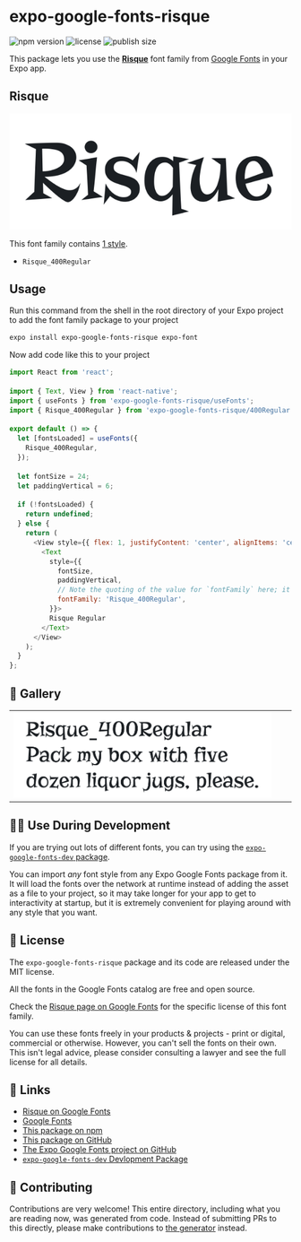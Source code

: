 # expo-google-fonts-risque

![npm version](https://flat.badgen.net/npm/v/expo-google-fonts-risque)
![license](https://flat.badgen.net/github/license/expo/google-fonts)
![publish size](https://flat.badgen.net/packagephobia/install/expo-google-fonts-risque)

This package lets you use the [**Risque**](https://fonts.google.com/specimen/Risque) font family from [Google Fonts](https://fonts.google.com/) in your Expo app.

## Risque

![Risque](./font-family.png)

This font family contains [1 style](#-gallery).

- `Risque_400Regular`

## Usage

Run this command from the shell in the root directory of your Expo project to add the font family package to your project
```sh
expo install expo-google-fonts-risque expo-font
```

Now add code like this to your project
```js
import React from 'react';

import { Text, View } from 'react-native';
import { useFonts } from 'expo-google-fonts-risque/useFonts';
import { Risque_400Regular } from 'expo-google-fonts-risque/400Regular';

export default () => {
  let [fontsLoaded] = useFonts({
    Risque_400Regular,
  });

  let fontSize = 24;
  let paddingVertical = 6;

  if (!fontsLoaded) {
    return undefined;
  } else {
    return (
      <View style={{ flex: 1, justifyContent: 'center', alignItems: 'center' }}>
        <Text
          style={{
            fontSize,
            paddingVertical,
            // Note the quoting of the value for `fontFamily` here; it expects a string!
            fontFamily: 'Risque_400Regular',
          }}>
          Risque Regular
        </Text>
      </View>
    );
  }
};

```

## 🔡 Gallery


||||
|-|-|-|
|![Risque_400Regular](.//400Regular/Risque_400Regular.ttf.png)||||


## 👩‍💻 Use During Development

If you are trying out lots of different fonts, you can try using the [`expo-google-fonts-dev` package](https://github.com/freeboub/google-fonts/tree/master/font-packages/dev#readme).

You can import *any* font style from any Expo Google Fonts package from it. It will load the fonts
over the network at runtime instead of adding the asset as a file to your project, so it may take longer
for your app to get to interactivity at startup, but it is extremely convenient
for playing around with any style that you want.

## 📖 License

The `expo-google-fonts-risque` package and its code are released under the MIT license.

All the fonts in the Google Fonts catalog are free and open source.

Check the [Risque page on Google Fonts](https://fonts.google.com/specimen/Risque) for the specific license of this font family.

You can use these fonts freely in your products & projects - print or digital, commercial or otherwise. However, you can't sell the fonts on their own. This isn't legal advice, please consider consulting a lawyer and see the full license for all details.

## 🔗 Links

- [Risque on Google Fonts](https://fonts.google.com/specimen/Risque)
- [Google Fonts](https://fonts.google.com/)
- [This package on npm](https://www.npmjs.com/package/expo-google-fonts-risque)
- [This package on GitHub](https://github.com/freeboub/google-fonts/tree/master/font-packages/risque)
- [The Expo Google Fonts project on GitHub](https://github.com/freeboub/google-fonts)
- [`expo-google-fonts-dev` Devlopment Package](https://github.com/freeboub/google-fonts/tree/master/font-packages/dev)

## 🤝 Contributing

Contributions are very welcome! This entire directory, including what you are reading now, was generated from code. Instead of submitting PRs to this directly, please make contributions to [the generator](https://github.com/freeboub/google-fonts/tree/master/packages/generator) instead.
